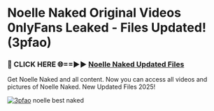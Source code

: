 # Noelle Naked Original Videos 0nlyFans Leaked - Files Updated! (3pfao)

<h3>🔴 CLICK HERE 🌐==►► <a href="https://tinyurl.com/up5wt9bj" rel="nofollow">Noelle Naked Updated Files</a></h3>

Get Noelle Naked and all content. Now you can access all videos and pictures of Noelle Naked. New Updated Files 2025!

[![3pfao](https://i.imgur.com/ABiUzMV.gif)](https://tinyurl.com/up5wt9bj)
noelle best naked